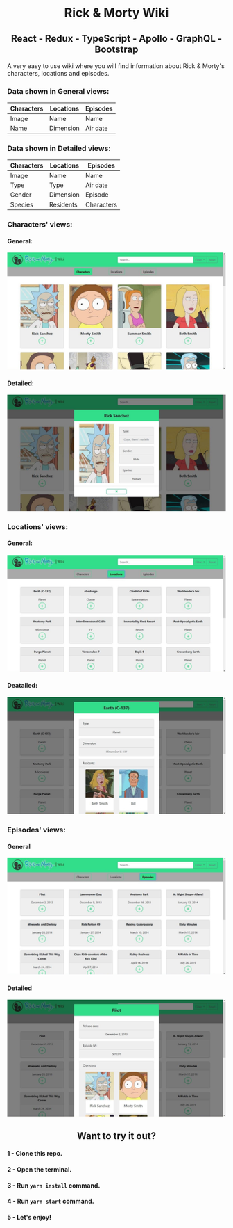# <div align="center"> Rick & Morty Wiki </div>

## <div align="center"> React - Redux - TypeScript - Apollo - GraphQL - Bootstrap </div>

A very easy to use wiki where you will find information about Rick & Morty's characters, locations and episodes.

### Data shown in General views:
| Characters | Locations | Episodes |
|------------|-----------|----------|
|   Image    |   Name    |   Name   |
|   Name     | Dimension | Air date |

### Data shown in Detailed views:
| Characters | Locations | Episodes |
|------------|-----------|----------|
|   Image    |   Name    |   Name   |
|   Type     |   Type    | Air date |
|   Gender   | Dimension | Episode  |
|   Species  | Residents |Characters|

### Characters' views:

#### General:
![Characters' page](captures/characters-general.jpg)

#### Detailed:
![Character detailed](captures/character-detailed.jpg)

### Locations' views:

#### General:
![Locations' page](captures/locations-general.jpg)

#### Deatailed:
![Location detailed](captures/location-detailed.jpg)

### Episodes' views:

#### General
![Episodes' page](captures/episodes-general.jpg)

#### Detailed
![Episode detailed](captures/episode-detailed.jpg)

## <div align="center"> Want to try it out? </div>

#### 1 - Clone this repo.
#### 2 - Open the terminal.
#### 3 - Run `yarn install` command.
#### 4 - Run `yarn start` command.
#### 5 - Let's enjoy!